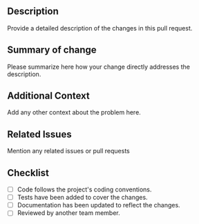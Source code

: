 ## Description
Provide a detailed description of the changes in this pull request.

## Summary of change
Please summarize here how your change directly addresses the description.
 
## Additional Context
Add any other context about the problem here.

## Related Issues
Mention any related issues or pull requests

## Checklist

<!-- Mark the completed tasks with [x]: -->

- [ ] Code follows the project's coding conventions.
- [ ] Tests have been added to cover the changes.
- [ ] Documentation has been updated to reflect the changes.
- [ ] Reviewed by another team member.
